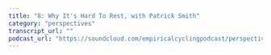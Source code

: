 ```yaml
---
title: "8: Why It's Hard To Rest, with Patrick Smith"
category: "perspectives"
transcript_url: ""
podcast_url: "https://soundcloud.com/empiricalcyclingpodcast/perspectives-8-why-its-hard-to-rest-with-patrick-rest"
---
```

